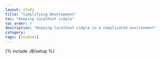 ```yaml
---
layout: study
title: "Simplifying Development"
toc: "Keeping localhost simple"
toc_order: 7
description: "Keeping localhost simple in a complicated environment"
category: 
tags: [studies]
---
```

{% include JB/setup %}
